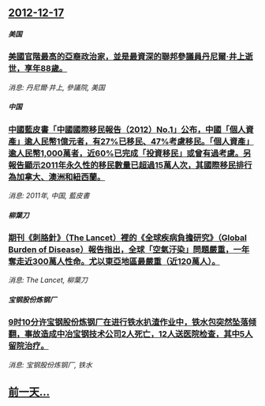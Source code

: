 ## [2012-12-17](/news/2012/12/17/index.md)

##### 美国
### [美國官階最高的亞裔政治家，並是最資深的聯邦參議員丹尼爾·井上逝世，享年88歲。](/news/2012/12/17/美國官階最高的亞裔政治家-並是最資深的聯邦參議員丹尼爾-井上逝世-享年88歲.md)
_消息: 丹尼爾·井上, 參議院, 美国_

##### 中国
### [中國藍皮書「中國國際移民報告（2012）No.1」公布，中國「個人資產」逾人民幣1億元者，有27%已移民、47%考慮移民。「個人資產」逾人民幣1,000萬者，近60%已完成「投資移民」或曾有過考慮。另報告顯示2011年永久性的移民數量已超過15萬人次，其國際移民排行為加拿大、澳洲和紐西蘭。](/news/2012/12/17/中國藍皮書-中國國際移民報告-2012-No1-公布-中國-個人資產-逾人民幣1億元者-有27-已移民-47-考慮移民.md)
_消息: 2011年, 中国, 藍皮書_

##### 柳葉刀
### [期刊《刺胳針》（The Lancet）裡的《全球疾病負擔研究》（Global Burden of Disease）報告指出，全球「空氣汙染」問題嚴重，一年奪走近300萬人性命。尤以東亞地區最嚴重（近120萬人）。](/news/2012/12/17/期刊-刺胳針-The-Lancet-裡的-全球疾病負擔研究-Global-Burden-of-Disease-報告指.md)
_消息: The Lancet, 柳葉刀_

##### 宝钢股份炼钢厂
### [9时10分许宝钢股份炼钢厂在进行铁水扒渣作业中，铁水包突然坠落倾翻，事故造成中冶宝钢技术公司2人死亡，12人送医院检查，其中5人留院治疗。](/news/2012/12/17/9时10分许宝钢股份炼钢厂在进行铁水扒渣作业中-铁水包突然坠落倾翻-事故造成中冶宝钢技术公司2人死亡-12人送医院检查.md)
_消息: 宝钢股份炼钢厂, 铁水_

## [前一天...](/news/2012/12/16/index.md)

